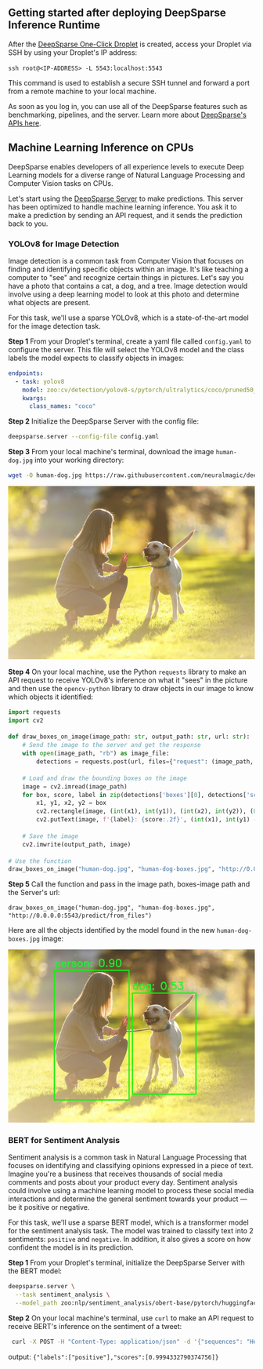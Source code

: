 ## Getting started after deploying DeepSparse Inference Runtime

After the [DeepSparse One-Click Droplet](<https://github.com/neuralmagic/deepsparse/blob/b028422aff667487e973eb99418907b765d283f4/examples/do-marketplace/README.md>) is created, access your Droplet via SSH by using your Droplet's IP address:<br>

`ssh root@<IP-ADDRESS> -L 5543:localhost:5543`

This command is used to establish a secure SSH tunnel and forward a port from a remote machine to your local machine.

As soon as you log in, you can use all of the DeepSparse features such as benchmarking, pipelines, and the server. Learn more about [DeepSparse's APIs here](<https://github.com/neuralmagic/deepsparse/blob/fd223aa935cef42c9c6dfcea62b14e003e0d6de5/docs/user-guide/README.md>).


## Machine Learning Inference on CPUs

DeepSparse enables developers of all experience levels to execute Deep Learning models for a diverse range of Natural Language Processing and Computer Vision tasks on CPUs.

Let's start using the [DeepSparse Server](https://github.com/neuralmagic/deepsparse/blob/main/docs/user-guide/deepsparse-server.md) to make predictions. This server has been optimized to handle machine learning inference. You ask it to make a prediction by sending an API request, and it sends the prediction back to you.

### YOLOv8 for Image Detection

Image detection is a common task from Computer Vision that focuses on finding and identifying specific objects within an image. It's like teaching a computer to "see" and recognize certain things in pictures. Let's say you have a photo that contains a cat, a dog, and a tree. Image detection would involve using a deep learning model to look at this photo and determine what objects are present.

For this task, we'll use a sparse YOLOv8, which is a state-of-the-art model for the image detection task.


**Step 1** From your Droplet's terminal, create a yaml file called `config.yaml` to configure the server. This file will select the YOLOv8 model and the class labels the model expects to classify objects in images:

```yaml
endpoints:
  - task: yolov8
    model: zoo:cv/detection/yolov8-s/pytorch/ultralytics/coco/pruned50_quant-none
    kwargs:
      class_names: "coco"
```

**Step 2** Initialize the DeepSparse Server with the config file:

```bash
deepsparse.server --config-file config.yaml
```

**Step 3** From your local machine's terminal, download the image `human-dog.jpg` into your working directory:

```bash
wget -O human-dog.jpg https://raw.githubusercontent.com/neuralmagic/deepsparse/main/docs/use-cases/cv/images/human-dog.jpg
```

![](./human-dog.jpg)

**Step 4** On your local machine, use the Python `requests` library to make an API request to receive YOLOv8's inference on what it "sees" in the picture and then use the `opencv-python` library to draw objects in our image to know which objects it identified:

```python
import requests
import cv2

def draw_boxes_on_image(image_path: str, output_path: str, url: str):
    # Send the image to the server and get the response
    with open(image_path, "rb") as image_file:
        detections = requests.post(url, files={"request": (image_path, image_file)}).json()

    # Load and draw the bounding boxes on the image
    image = cv2.imread(image_path)
    for box, score, label in zip(detections['boxes'][0], detections['scores'][0], detections['labels'][0]):
        x1, y1, x2, y2 = box
        cv2.rectangle(image, (int(x1), int(y1)), (int(x2), int(y2)), (0, 255, 0), 2)
        cv2.putText(image, f'{label}: {score:.2f}', (int(x1), int(y1) - 10), cv2.FONT_HERSHEY_SIMPLEX, 0.9, (36, 255, 12), 2)

    # Save the image
    cv2.imwrite(output_path, image)

# Use the function
draw_boxes_on_image("human-dog.jpg", "human-dog-boxes.jpg", "http://0.0.0.0:5543/predict/from_files")
```

**Step 5** Call the function and pass in the image path, boxes-image path and the Server's url:

```
draw_boxes_on_image("human-dog.jpg", "human-dog-boxes.jpg", "http://0.0.0.0:5543/predict/from_files")
```

Here are all the objects identified by the model found in the new `human-dog-boxes.jpg` image:

![](human-dog-boxes.jpg)


### BERT for Sentiment Analysis

Sentiment analysis is a common task in Natural Language Processing that focuses on identifying and classifying opinions expressed in a piece of text. Imagine you're a business that receives thousands of social media comments and posts about your product every day. Sentiment analysis could involve using a machine learning model to process these social media interactions and determine the general sentiment towards your product — be it positive or negative.

For this task, we'll use a sparse BERT model, which is a transformer model for the sentiment analysis task. The model was trained to classify text into 2 sentiments: `positive` and `negative`. In addition, it also gives a score on how confident the model is in its prediction.

**Step 1** From your Droplet's terminal, initialize the DeepSparse Server with the BERT model:

```bash
deepsparse.server \
  --task sentiment_analysis \
  --model_path zoo:nlp/sentiment_analysis/obert-base/pytorch/huggingface/sst2/pruned90_quant-none
```

**Step 2** On your local machine's terminal, use `curl` to make an API request to receive BERT's inference on the sentiment of a tweet:

```bash
 curl -X POST -H "Content-Type: application/json" -d '{"sequences": "Hey @neuralmagic, DeepSparse is an an awesome piece of software!"}' http://localhost:5543/predict
```

output: `{"labels":["positive"],"scores":[0.9994332790374756]}`